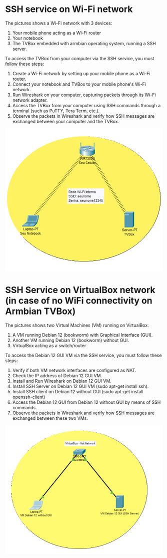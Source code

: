 
# SSH service on Wi-Fi network 
The pictures shows a Wi-Fi network with 3 devices:
1. Your mobile phone acting as a Wi-Fi router
2. Your notebook
3. The TVBox embedded with armbian operating system, running a SSH server.

To access the TVBox from your computer via the SSH service, you must follow these steps:

1. Create a Wi-Fi network by setting up your mobile phone as a Wi-Fi router.
2. Connect your notebook and TVBox to your mobile phone's Wi-Fi network.
3. Run Wireshark on your computer, capturing packets through its Wi-Fi network adapter.
4. Access the TVBox from your computer using SSH commands through a terminal (such as PuTTY, Tera Term, etc.).
5. Observe the packets in Wireshark and verify how SSH messages are exchanged between your computer and the TVBox.

![WiFi Network](../../../images/week_02_WiFi_LAN.png) 

# SSH Service on VirtualBox network (in case of no WiFi connectivity on Armbian TVBox)

The pictures shows two Virtual Machines (VM) running on VirtualBox:
1. A VM running Debian 12 (bookworm) with Graphical Interface (GUI).
2. Another VM running Debian 12 (bookworm) without GUI.
3. VirtualBox acting as a switch/router

To access the Debian 12 GUI VM via the SSH service, you must follow these steps:
1. Verify if both VM network interfaces are configured as NAT.
2. Check the IP address of Debian 12 GUI VM.
3. Install and Run Wireshark on Debian 12 GUI VM.
4. Install SSH Server on Debian 12 GUI VM (sudo apt-get install ssh).
5. Install SSH client on Debian 12 without GUI (sudo apt-get install openssh-client)
6. Access the Debian 12 GUI from Debian 12 without GUI by means of SSH commands.
7. Observe the packets in Wireshark and verify how SSH messages are exchanged between these two VMs.

![VirtualBox Network](../../../images/week_02_VirtualBox_LAN.png) 


